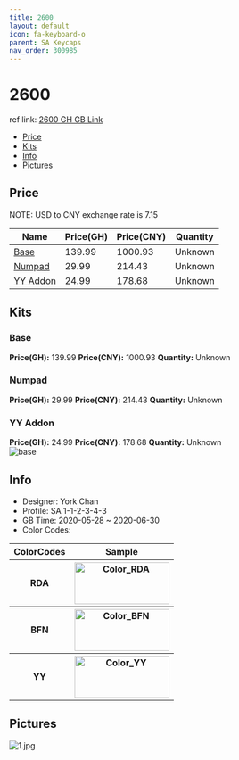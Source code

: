 ```yaml
---
title: 2600 
layout: default
icon: fa-keyboard-o
parent: SA Keycaps
nav_order: 300985
---
```


# 2600 

ref link: [2600 GH GB Link](https://geekhack.org/index.php?topic=105269.0)  
* [Price](#price)  
* [Kits](#kits)  
* [Info](#info)  
* [Pictures](#pictures)  


## Price  

NOTE: USD to CNY exchange rate is 7.15

| Name          | Price(GH)    |  Price(CNY) | Quantity |
| ------------- | ------------ |  ---------- | -------- |
|[Base](#base)|139.99|1000.93|Unknown|
|[Numpad](#numpad)|29.99|214.43|Unknown|
|[YY Addon](#yy-addon)|24.99|178.68|Unknown|


## Kits  
### Base  
**Price(GH):** 139.99    **Price(CNY):** 1000.93    **Quantity:** Unknown  
### Numpad  
**Price(GH):** 29.99    **Price(CNY):** 214.43    **Quantity:** Unknown  
### YY Addon  
**Price(GH):** 24.99    **Price(CNY):** 178.68    **Quantity:** Unknown  
<img src="{{ 'assets/images/sa-keycaps/2600/kits_pics/base.jpg' | relative_url }}" alt="base" class="image featured">

## Info  
* Designer: York Chan  
* Profile: SA 1-1-2-3-4-3  
* GB Time: 2020-05-28 ~ 2020-06-30  
* Color Codes:  

<table style="width:100%">
  <tr>
    <th>ColorCodes</th>
    <th>Sample</th>
  </tr>
  <tr>
    <th>RDA</th>
    <th><img src="{{ 'assets/images/sa-keycaps/SP_ColorCodes/abs/SP_Abs_ColorCodes_RDA.png' | relative_url }}" alt="Color_RDA" height="75" width="170"></th>
  </tr>
  <tr>
    <th>BFN</th>
    <th><img src="{{ 'assets/images/sa-keycaps/SP_ColorCodes/abs/SP_Abs_ColorCodes_BFN.png' | relative_url }}" alt="Color_BFN" height="75" width="170"></th>
  </tr>
  <tr>
    <th>YY</th>
    <th><img src="{{ 'assets/images/sa-keycaps/SP_ColorCodes/abs/SP_Abs_ColorCodes_YY.png' | relative_url }}" alt="Color_YY" height="75" width="170"></th>
  </tr>
</table>

## Pictures  
<img src="{{ 'assets/images/sa-keycaps/2600/rendering_pics/1.jpg' | relative_url }}" alt="1.jpg" class="image featured">
